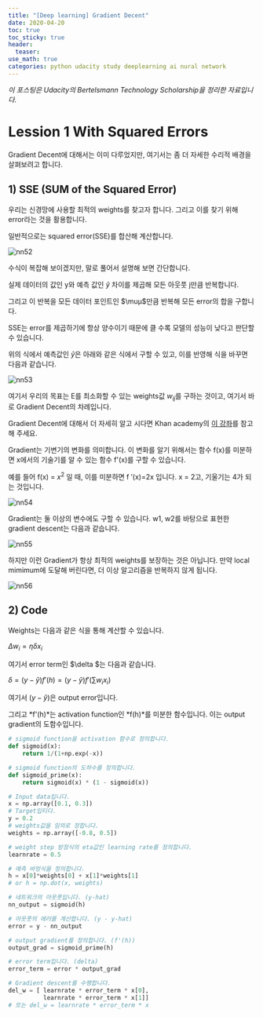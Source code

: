 ```yaml
---
title: "[Deep learning] Gradient Decent"
date: 2020-04-20
toc: true
toc_sticky: true
header:
  teaser: 
use_math: true
categories: python udacity study deeplearning ai nural network
---
```



*이 포스팅은 Udacity의 Bertelsmann Technology Scholarship을 정리한 자료입니다.*  


# Lession 1 With Squared Errors 

Gradient Decent에 대해서는 이미 다루었지만, 여기서는 좀 더 자세한 수리적 배경을 살펴보려고 합니다.


## 1) SSE (SUM of the Squared Error)

우리는 신경망에 사용할 최적의 weights를 찾고자 합니다. 그리고 이를 찾기 위해 error라는 것을 활용합니다.

일반적으로는 squared error(SSE)를 합산해 계산합니다.

![nn52](https://drive.google.com/uc?id=1WrKczZ3GBkAuK-RO3t2Gwp_rslt99oPp)

수식이 복잡해 보이겠지만, 말로 풀어서 설명해 보면 간단합니다.


실제 데이터의 값인 y와 예측 값인 $\widehat{y}$ 차이를 제곱해 모든 아웃풋 j만큼 반복합니다.

그리고 이 반복을 모든 데이터 포인트인 $\muμ$만큼 반복해 모든 error의 합을 구합니다.

SSE는 error를 제곱하기에 항상 양수이기 때문에 클 수록 모델의 성능이 낮다고 판단할 수 있습니다.

위의 식에서 예측값인  $\widehat{y}$은 아래와 같은 식에서 구할 수 있고, 이를 반영해 식을 바꾸면 다음과 같습니다.

![nn53](https://drive.google.com/uc?id=1Z8g6jfLOk059WGsJ8lnXt8L_ps-jKJPc)

여기서 우리의 목표는 E를 최소화할 수 있는 weights값 $w_{ij}$를 구하는 것이고, 여기서 바로 Gradient Decent의 차례입니다.

Gradient Decent에 대해서 더 자세히 알고 시다면 Khan academy의 [이 강좌](https://www.khanacademy.org/math/multivariable-calculus/multivariable-derivatives/gradient-and-directional-derivatives/v/gradient)를 참고해 주세요.

Gradient는 기변기의 변화를 의미합니다. 이 변화를 알기 위해서는 함수 f(x)를 미분하면 x에서의 기술기를 알 수 있는 함수  f'(x)를 구할 수 있습니다. 

예를 들어  f(x) = $x^2$ 일 때, 이를 미분하면 f ′(x)=2x 입니다. x = 2고, 기울기는 4가 되는 것입니다.

![nn54](https://drive.google.com/uc?id=15QD1tp8_iyq3GS1RqR0qHR9mk88k7wyb)

Gradient는 둘 이상의 변수에도 구할 수 있습니다. w1, w2를 바탕으로 표현한 gradient descent는 다음과 같습니다.

![nn55](https://drive.google.com/uc?id=1YqNHsWfnJpuSupuBr00wnVH_oDcT_C6v)

하지만 이런 Gradient가 항상 최적의 weights를 보장하는 것은 아닙니다. 만약 local mimimum에 도달해 버린다면, 더 이상 알고리즘을 반복하지 않게 됩니다.

![nn56](https://drive.google.com/uc?id=1plrVqepKdoSLRPNFjCuTfh65ci7pCgux)


## 2) Code

Weights는 다음과 같은 식을 통해 계산할 수 있습니다.

$\Delta w_{i} = \eta \delta x_{i}$

여기서 error term인 $\delta $는 다음과 같습니다.

$\delta = (y - \widehat{y})f'\left ( h \right ) = \left ( y - \widehat{y} \right )f'\left ( \sum w_{i}x_{i} \right )$

여기서 $\left ( y - \widehat{y} \right )$은 output error입니다. 

그리고 *f'(h)*는 activation function인 *f(h)*를 미분한 함수입니다. 이는 output gradient의 도함수입니다.


```python
# sigmoid function을 activation 함수로 정의합니다.
def sigmoid(x):
    return 1/(1+np.exp(-x))

# sigmoid function의 도하수를 정의합니다. 
def sigmoid_prime(x):
    return sigmoid(x) * (1 - sigmoid(x))

# Input data입니다.
x = np.array([0.1, 0.3])
# Target입티다.
y = 0.2
# weights값을 임의로 정합니다.
weights = np.array([-0.8, 0.5])

# weight step 방정식의 eta값인 learning rate를 정의합니다. 
learnrate = 0.5

# 예측 바엉식을 정의합니다.
h = x[0]*weights[0] + x[1]*weights[1]
# or h = np.dot(x, weights)

# 네트워크의 아웃풋입니다. (y-hat)
nn_output = sigmoid(h)

# 아웃풋의 에러를 계산합니다. (y - y-hat)
error = y - nn_output

# output gradient를 정의합니다. (f'(h))
output_grad = sigmoid_prime(h)

# error term입니다. (delta)
error_term = error * output_grad

# Gradient descent를 수행합니다. 
del_w = [ learnrate * error_term * x[0],
          learnrate * error_term * x[1]]
# 또는 del_w = learnrate * error_term * x
```

